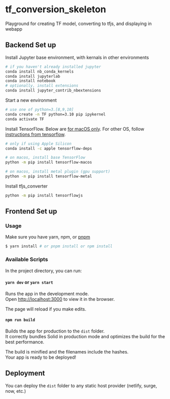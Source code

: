 # tf_conversion_skeleton

Playground for creating TF model, converting to tfjs, and displaying in webapp

## Backend Set up

Install Jupyter base environment, with kernals in other environments

```zsh
# if you haven't already installed jupyter
conda install nb_conda_kernels
conda install jupyterlab
conda install notebook
# optionally, install extensions
conda install jupyter_contrib_nbextensions
```

Start a new environment

```zsh
# use one of python=3.[8,9,10]
conda create -n TF python=3.10 pip ipykernel
conda activate TF
```

Install TensorFlow. Below are [for macOS only](https://developer.apple.com/metal/tensorflow-plugin/). For other OS, follow [instructions from tensorflow](https://www.tensorflow.org/install/pip#linux).

```zsh
# only if using Apple Silicon
conda install -c apple tensorflow-deps

# on macos, install base TensorFlow
python -m pip install tensorflow-macos

# on macos, install metal plugin (gpu support)
python -m pip install tensorflow-metal
```

Install tfjs_converter

```zsh
python -m pip install tensorflowjs
```

## Frontend Set up

### Usage

Make sure you have yarn, npm, or [pnpm](https://pnpm.io)

```bash
$ yarn install # or pnpm install or npm install
```

### Available Scripts

In the project directory, you can run:

#### `yarn dev` or `yarn start`

Runs the app in the development mode.<br>
Open [http://localhost:3000](http://localhost:3000) to view it in the browser.

The page will reload if you make edits.<br>

#### `npm run build`

Builds the app for production to the `dist` folder.<br>
It correctly bundles Solid in production mode and optimizes the build for the best performance.

The build is minified and the filenames include the hashes.<br>
Your app is ready to be deployed!

## Deployment

You can deploy the `dist` folder to any static host provider (netlify, surge, now, etc.)
